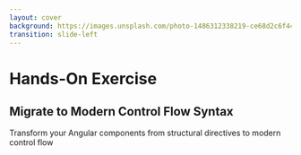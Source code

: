 ```yaml
---
layout: cover
background: https://images.unsplash.com/photo-1486312338219-ce68d2c6f44d?w=1920
transition: slide-left
---
```


# Hands-On Exercise

## Migrate to Modern Control Flow Syntax

<div class="mt-8 text-xl">
  Transform your Angular components from structural directives to modern control flow
</div>
